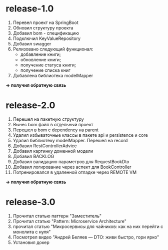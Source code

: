 # release-1.0
1. Перевел проект на SpringBoot
2. Обновил структуру проекта
3. Добавил bom - спецификацию
4. Подключил KeyValueRepository
5. Добавил swagger
6. Релизовано следующий функционал:
   - добавление книги;
   - обновление книги;
   - получение статуса книги;
   - получение списка книг
7. Добавлена библиотека modelMapper

**-> получил обратную связь**

# release-2.0
1. Перешел на пакетную структуру
2. Вынес bom файл в отдельный проект
3. Перешел в bom с dependency на parent
4. Удалил избываточные классы в пакете api и persistence и core
5. Удалил библиотеку modelMapper. Перешел на record
6. Добавил RestControllerAdvice
7. Добавил картинку доменной модели
8. Добавил BACKLOG
9. Добавил валидацию параметров для RequestBookDto
10. Добавил логирование через аспект для BookController
11. Потренировался в удаленной отладке через REMOTE VM

**-> получил обратную связь**


# release-3.0
1. Прочитал статью паттерн "Заместитель"
2. Прочитал статью "Pattern: Microservice Architecture"
3. прочитал статью "Микросервисы для чайников: как на них перейти с монолита с нуля"
4. Посмотрел видео "Андрей Беляев — DTO: живи быстро, гори ярко"
5. Установил докер
